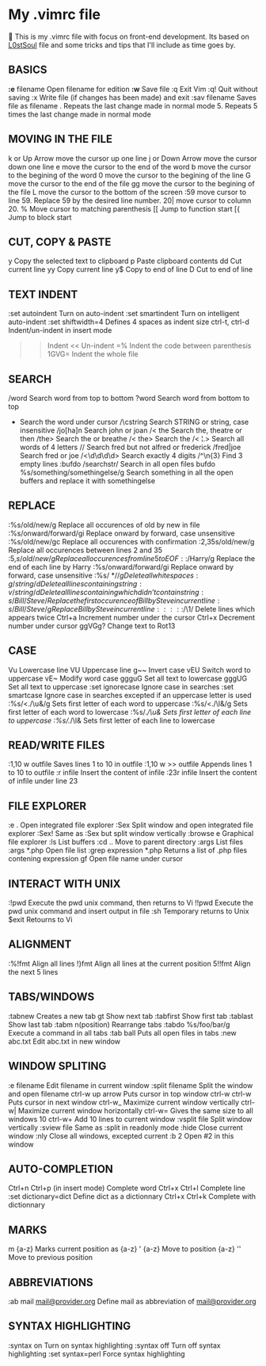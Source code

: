 # My .vimrc file
:cherries: This is my .vimrc file with focus on front-end development. Its based on [L0stSoul](https://github.com/L0stSoul) file and some tricks and tips that I'll include as time goes by.



## BASICS
**:e** filename	Open filename for edition
**:w**	Save file
:q	Exit Vim
:q!	Quit without saving
:x	Write file (if changes has been made) and exit
:sav filename	Saves file as filename
.	Repeats the last change made in normal mode
5.	Repeats 5 times the last change made in normal mode

## MOVING IN THE FILE
k or Up Arrow	move the cursor up one line
j or Down Arrow	move the cursor down one line
e	move the cursor to the end of the word
b	move the cursor to the begining of the word
0	move the cursor to the begining of the line
G	move the cursor to the end of the file
gg	move the cursor to the begining of the file
L	move the cursor to the bottom of the screen
:59	move cursor to line 59. Replace 59 by the desired line number.
20|	move cursor to column 20.
%	Move cursor to matching parenthesis
[[	Jump to function start
[{	Jump to block start

## CUT, COPY & PASTE
y	Copy the selected text to clipboard
p	Paste clipboard contents
dd	Cut current line
yy	Copy current line
y$	Copy to end of line
D	Cut to end of line

## TEXT INDENT
:set autoindent	Turn on auto-indent
:set smartindent	Turn on intelligent auto-indent
:set shiftwidth=4	Defines 4 spaces as indent size
ctrl-t, ctrl-d	Indent/un-indent in insert mode
>>	Indent
<<	Un-indent
=%	Indent the code between parenthesis
1GVG=	Indent the whole file

## SEARCH
/word	Search word from top to bottom
?word	Search word from bottom to top
*	Search the word under cursor
/\cstring	Search STRING or string, case insensitive
/jo[ha]n	Search john or joan
/\< the	Search the, theatre or then
/the\>	Search the or breathe
/\< the\>	Search the
/\< ¦.\>	Search all words of 4 letters
/\/	Search fred but not alfred or frederick
/fred\|joe	Search fred or joe
/\<\d\d\d\d\>	Search exactly 4 digits
/^\n\{3}	Find 3 empty lines
:bufdo /searchstr/	Search in all open files
bufdo %s/something/somethingelse/g	Search something in all the open buffers and replace it with somethingelse

## REPLACE
:%s/old/new/g	Replace all occurences of old by new in file
:%s/onward/forward/gi	Replace onward by forward, case unsensitive
:%s/old/new/gc	Replace all occurences with confirmation
:2,35s/old/new/g	Replace all occurences between lines 2 and 35
:5,$s/old/new/g	Replace all occurences from line 5 to EOF
:%s/^/hello/g	Replace the begining of each line by hello
:%s/$/Harry/g	Replace the end of each line by Harry
:%s/onward/forward/gi	Replace onward by forward, case unsensitive
:%s/ *$//g	Delete all white spaces
:g/string/d	Delete all lines containing string
:v/string/d	Delete all lines containing which didn’t contain string
:s/Bill/Steve/	Replace the first occurence of Bill by Steve in current line
:s/Bill/Steve/g	Replace Bill by Steve in current line
:%s/Bill/Steve/g	Replace Bill by Steve in all the file
:%s/^M//g	Delete DOS carriage returns (^M)
:%s/\r/\r/g	Transform DOS carriage returns in returns
:%s#<[^>]\+>##g	Delete HTML tags but keeps text
:%s/^\(.*\)\n\1$/\1/	Delete lines which appears twice
Ctrl+a	Increment number under the cursor
Ctrl+x	Decrement number under cursor
ggVGg?	Change text to Rot13

## CASE
Vu	Lowercase line
VU	Uppercase line
g~~	Invert case
vEU	Switch word to uppercase
vE~	Modify word case
ggguG	Set all text to lowercase
gggUG	Set all text to uppercase
:set ignorecase	Ignore case in searches
:set smartcase	Ignore case in searches excepted if an uppercase letter is used
:%s/\<./\u&/g	Sets first letter of each word to uppercase
:%s/\<./\l&/g	Sets first letter of each word to lowercase
:%s/.*/\u&	Sets first letter of each line to uppercase
:%s/.*/\l&	Sets first letter of each line to lowercase

## READ/WRITE FILES
:1,10 w outfile	Saves lines 1 to 10 in outfile
:1,10 w >> outfile	Appends lines 1 to 10 to outfile
:r infile	Insert the content of infile
:23r infile	Insert the content of infile under line 23

## FILE EXPLORER
:e .	Open integrated file explorer
:Sex	Split window and open integrated file explorer
:Sex!	Same as :Sex but split window vertically
:browse e	Graphical file explorer
:ls	List buffers
:cd ..	Move to parent directory
:args	List files
:args *.php	Open file list
:grep expression *.php	Returns a list of .php files contening expression
gf	Open file name under cursor

## INTERACT WITH UNIX
:!pwd	Execute the pwd unix command, then returns to Vi
!!pwd	Execute the pwd unix command and insert output in file
:sh	Temporary returns to Unix
$exit	Retourns to Vi

## ALIGNMENT
:%!fmt	Align all lines
!}fmt	Align all lines at the current position
5!!fmt	Align the next 5 lines

## TABS/WINDOWS
:tabnew	Creates a new tab
gt	Show next tab
:tabfirst	Show first tab
:tablast	Show last tab
:tabm n(position)	Rearrange tabs
:tabdo %s/foo/bar/g	Execute a command in all tabs
:tab ball	Puts all open files in tabs
:new abc.txt	Edit abc.txt in new window

## WINDOW SPLITING
:e filename	Edit filename in current window
:split filename	Split the window and open filename
ctrl-w up arrow	Puts cursor in top window
ctrl-w ctrl-w	Puts cursor in next window
ctrl-w_	Maximize current window vertically
ctrl-w|	Maximize current window horizontally
ctrl-w=	Gives the same size to all windows
10 ctrl-w+	Add 10 lines to current window
:vsplit file	Split window vertically
:sview file	Same as :split in readonly mode
:hide	Close current window
:­nly	Close all windows, excepted current
:b 2	Open #2 in this window

## AUTO-COMPLETION
Ctrl+n Ctrl+p (in insert mode)	Complete word
Ctrl+x Ctrl+l	Complete line
:set dictionary=dict	Define dict as a dictionnary
Ctrl+x Ctrl+k	Complete with dictionnary

## MARKS
m {a-z}	Marks current position as {a-z}
' {a-z}	Move to position {a-z}
''	Move to previous position

## ABBREVIATIONS
:ab mail mail@provider.org	Define mail as abbreviation of mail@provider.org

## SYNTAX HIGHLIGHTING
:syntax on	Turn on syntax highlighting
:syntax off	Turn off syntax highlighting
:set syntax=perl	Force syntax highlighting
